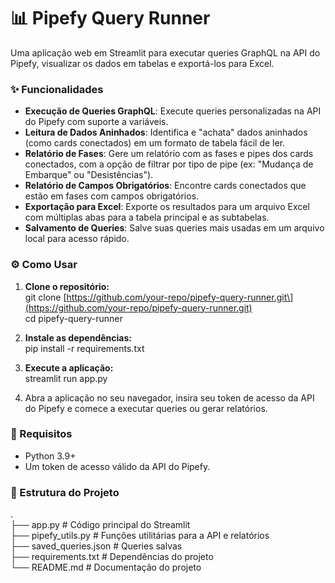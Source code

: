 # **📊 Pipefy Query Runner**

Uma aplicação web em Streamlit para executar queries GraphQL na API do Pipefy, visualizar os dados em tabelas e exportá-los para Excel.

### **✨ Funcionalidades**

* **Execução de Queries GraphQL**: Execute queries personalizadas na API do Pipefy com suporte a variáveis.  
* **Leitura de Dados Aninhados**: Identifica e "achata" dados aninhados (como cards conectados) em um formato de tabela fácil de ler.  
* **Relatório de Fases**: Gere um relatório com as fases e pipes dos cards conectados, com a opção de filtrar por tipo de pipe (ex: "Mudança de Embarque" ou "Desistências").  
* **Relatório de Campos Obrigatórios**: Encontre cards conectados que estão em fases com campos obrigatórios.  
* **Exportação para Excel**: Exporte os resultados para um arquivo Excel com múltiplas abas para a tabela principal e as subtabelas.  
* **Salvamento de Queries**: Salve suas queries mais usadas em um arquivo local para acesso rápido.

### **⚙️ Como Usar**

1. **Clone o repositório:**  
   git clone \[https://github.com/your-repo/pipefy-query-runner.git\](https://github.com/your-repo/pipefy-query-runner.git)  
   cd pipefy-query-runner

2. **Instale as dependências:**  
   pip install \-r requirements.txt

3. **Execute a aplicação:**  
   streamlit run app.py

4. Abra a aplicação no seu navegador, insira seu token de acesso da API do Pipefy e comece a executar queries ou gerar relatórios.

### **🔑 Requisitos**

* Python 3.9+  
* Um token de acesso válido da API do Pipefy.

### **📂 Estrutura do Projeto**

.  
├── app.py                   \# Código principal do Streamlit  
├── pipefy\_utils.py          \# Funções utilitárias para a API e relatórios  
├── saved\_queries.json       \# Queries salvas  
├── requirements.txt         \# Dependências do projeto  
└── README.md                \# Documentação do projeto  
